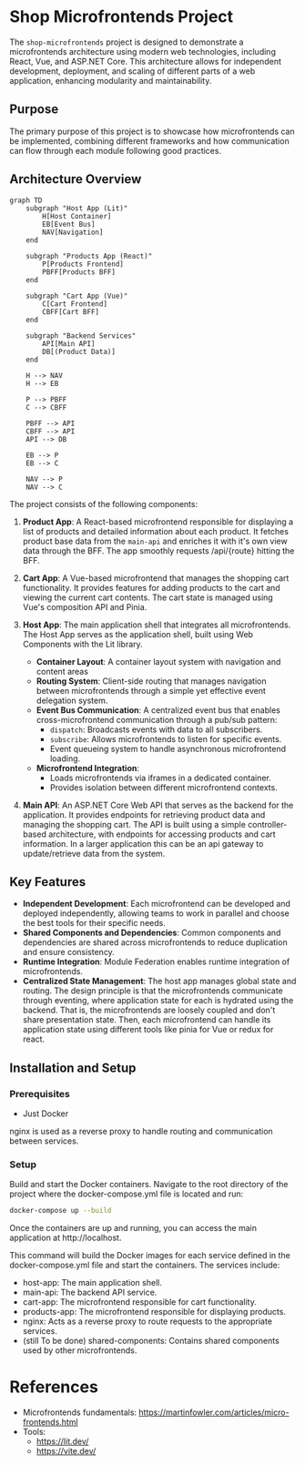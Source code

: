 
# Shop Microfrontends Project

The `shop-microfrontends` project is designed to demonstrate a microfrontends architecture using modern web technologies, including React, Vue, and ASP.NET Core. This architecture allows for independent development, deployment, and scaling of different parts of a web application, enhancing modularity and maintainability.

## Purpose

The primary purpose of this project is to showcase how microfrontends can be implemented, combining different frameworks and how communication can flow through each module following good practices.

## Architecture Overview

```mermaid
graph TD
    subgraph "Host App (Lit)"
        H[Host Container]
        EB[Event Bus]
        NAV[Navigation]
    end

    subgraph "Products App (React)"
        P[Products Frontend]
        PBFF[Products BFF]
    end

    subgraph "Cart App (Vue)"
        C[Cart Frontend]
        CBFF[Cart BFF]
    end

    subgraph "Backend Services"
        API[Main API]
        DB[(Product Data)]
    end

    H --> NAV
    H --> EB
    
    P --> PBFF
    C --> CBFF
    
    PBFF --> API
    CBFF --> API
    API --> DB

    EB --> P
    EB --> C

    NAV --> P
    NAV --> C    
```

The project consists of the following components:

1. **Product App**: A React-based microfrontend responsible for displaying a list of products and detailed information about each product. It fetches product base data from the `main-api` and enriches it with it's own view data through the BFF. The app smoothly requests /api/{route} hitting the BFF.

2. **Cart App**: A Vue-based microfrontend that manages the shopping cart functionality. It provides features for adding products to the cart and viewing the current cart contents. The cart state is managed using Vue's composition API and Pinia.

3. **Host App**: The main application shell that integrates all microfrontends. The Host App serves as the application shell, built using Web Components with the Lit library. 

    - **Container Layout**: A container layout system with navigation and content areas
    - **Routing System**: Client-side routing that manages navigation between microfrontends through a simple yet effective event delegation system.
    - **Event Bus Communication**: A centralized event bus that enables cross-microfrontend communication through a pub/sub pattern:
        - `dispatch`: Broadcasts events with data to all subscribers.
        - `subscribe`: Allows microfrontends to listen for specific events.
        - Event queueing system to handle asynchronous microfrontend loading.
    - **Microfrontend Integration**: 
        - Loads microfrontends via iframes in a dedicated container.
        - Provides isolation between different microfrontend contexts.


4. **Main API**: An ASP.NET Core Web API that serves as the backend for the application. It provides endpoints for retrieving product data and managing the shopping cart. The API is built using a simple controller-based architecture, with endpoints for accessing products and cart information. In a larger application this can be an api gateway to update/retrieve data from the system.

## Key Features

- **Independent Development**: Each microfrontend can be developed and deployed independently, allowing teams to work in parallel and choose the best tools for their specific needs.
- **Shared Components and Dependencies**: Common components and dependencies are shared across microfrontends to reduce duplication and ensure consistency.
- **Runtime Integration**: Module Federation enables runtime integration of microfrontends.
- **Centralized State Management**: The host app manages global state and routing. The design principle is that the microfrontends communicate through eventing, where application state for each is hydrated using the backend. That is, the microfrontends are loosely coupled and don't share presentation state. Then, each microfrontend can handle its application state using different tools like pinia for Vue or redux for react.

## Installation and Setup

### Prerequisites

- Just Docker

nginx is used as a reverse proxy to handle routing and communication between services.

### Setup

Build and start the Docker containers. Navigate to the root directory of the project where the docker-compose.yml file is located and run:

```bash
docker-compose up --build
```

Once the containers are up and running, you can access the main application at http://localhost.

This command will build the Docker images for each service defined in the docker-compose.yml file and start the containers. The services include:

- host-app: The main application shell.
- main-api: The backend API service.
- cart-app: The microfrontend responsible for cart functionality.
- products-app: The microfrontend responsible for displaying products.
- nginx: Acts as a reverse proxy to route requests to the appropriate services.
- (still To be done) shared-components: Contains shared components used by other microfrontends.

# References

- Microfrontends fundamentals: https://martinfowler.com/articles/micro-frontends.html
- Tools:
    - https://lit.dev/
    - https://vite.dev/
